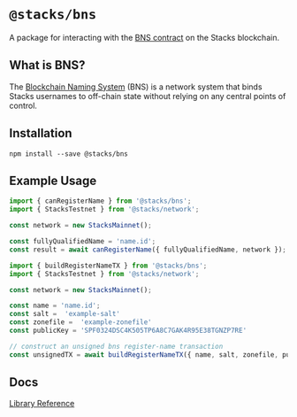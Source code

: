 # `@stacks/bns`

A package for interacting with the [BNS contract](https://explorer.stacks.co/txid/SP000000000000000000002Q6VF78.bns?chain=mainnet)
on the Stacks blockchain.

## What is BNS?
The [Blockchain Naming System](https://docs.blockstack.org/build-apps/references/bns)
(BNS) is a network system that binds Stacks usernames to off-chain
state without relying on any central points of control.

## Installation
```
npm install --save @stacks/bns
```

## Example Usage

```typescript
import { canRegisterName } from '@stacks/bns';
import { StacksTestnet } from '@stacks/network';

const network = new StacksMainnet();

const fullyQualifiedName = 'name.id';
const result = await canRegisterName({ fullyQualifiedName, network });
```

```typescript
import { buildRegisterNameTX } from '@stacks/bns';
import { StacksTestnet } from '@stacks/network';

const network = new StacksMainnet();

const name = 'name.id';
const salt =  'example-salt'
const zonefile =  'example-zonefile'
const publicKey = 'SPF0324DSC4K505TP6A8C7GAK4R95E38TGNZP7RE'

// construct an unsigned bns register-name transaction
const unsignedTX = await buildRegisterNameTX({ name, salt, zonefile, publicKey, network });
```

## Docs
[Library Reference](https://github.com/blockstack/stacks.js/blob/feat/bns-package/packages/bns/docs/modules.md)
